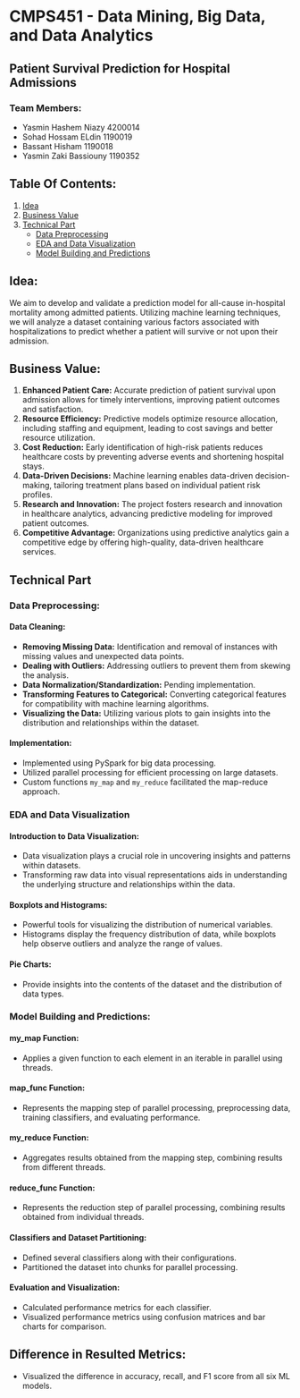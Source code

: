 # CMPS451 - Data Mining, Big Data, and Data Analytics

## Patient Survival Prediction for Hospital Admissions

### Team Members:
- Yasmin Hashem Niazy 4200014
- Sohad Hossam ELdin 1190019
- Bassant Hisham 1190018
- Yasmin Zaki Bassiouny 1190352

## Table Of Contents:
1. [Idea](#idea)
2. [Business Value](#business-value)
3. [Technical Part](#technical-part)
   - [Data Preprocessing](#data-preprocessing)
   - [EDA and Data Visualization](#eda-and-data-visualization)
   - [Model Building and Predictions](#model-building-and-predictions)

## Idea:
We aim to develop and validate a prediction model for all-cause in-hospital mortality among admitted patients. Utilizing machine learning techniques, we will analyze a dataset containing various factors associated with hospitalizations to predict whether a patient will survive or not upon their admission.

## Business Value:
1. **Enhanced Patient Care:** Accurate prediction of patient survival upon admission allows for timely interventions, improving patient outcomes and satisfaction.
2. **Resource Efficiency:** Predictive models optimize resource allocation, including staffing and equipment, leading to cost savings and better resource utilization.
3. **Cost Reduction:** Early identification of high-risk patients reduces healthcare costs by preventing adverse events and shortening hospital stays.
4. **Data-Driven Decisions:** Machine learning enables data-driven decision-making, tailoring treatment plans based on individual patient risk profiles.
5. **Research and Innovation:** The project fosters research and innovation in healthcare analytics, advancing predictive modeling for improved patient outcomes.
6. **Competitive Advantage:** Organizations using predictive analytics gain a competitive edge by offering high-quality, data-driven healthcare services.

## Technical Part

### Data Preprocessing:
#### Data Cleaning:
- **Removing Missing Data:** Identification and removal of instances with missing values and unexpected data points.
- **Dealing with Outliers:** Addressing outliers to prevent them from skewing the analysis.
- **Data Normalization/Standardization:** Pending implementation.
- **Transforming Features to Categorical:** Converting categorical features for compatibility with machine learning algorithms.
- **Visualizing the Data:** Utilizing various plots to gain insights into the distribution and relationships within the dataset.

#### Implementation:
- Implemented using PySpark for big data processing.
- Utilized parallel processing for efficient processing on large datasets.
- Custom functions `my_map` and `my_reduce` facilitated the map-reduce approach.

### EDA and Data Visualization
#### Introduction to Data Visualization:
- Data visualization plays a crucial role in uncovering insights and patterns within datasets.
- Transforming raw data into visual representations aids in understanding the underlying structure and relationships within the data.
#### Boxplots and Histograms:
- Powerful tools for visualizing the distribution of numerical variables.
- Histograms display the frequency distribution of data, while boxplots help observe outliers and analyze the range of values.
#### Pie Charts:
- Provide insights into the contents of the dataset and the distribution of data types.

### Model Building and Predictions:
#### my_map Function:
- Applies a given function to each element in an iterable in parallel using threads.
#### map_func Function:
- Represents the mapping step of parallel processing, preprocessing data, training classifiers, and evaluating performance.
#### my_reduce Function:
- Aggregates results obtained from the mapping step, combining results from different threads.
#### reduce_func Function:
- Represents the reduction step of parallel processing, combining results obtained from individual threads.
#### Classifiers and Dataset Partitioning:
- Defined several classifiers along with their configurations.
- Partitioned the dataset into chunks for parallel processing.
#### Evaluation and Visualization:
- Calculated performance metrics for each classifier.
- Visualized performance metrics using confusion matrices and bar charts for comparison.

## Difference in Resulted Metrics:
- Visualized the difference in accuracy, recall, and F1 score from all six ML models.

